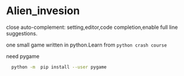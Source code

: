 # Alien_invesion

close auto-complement:
setting,editor,code completion,enable full line suggestions.

  one small game written in python.Learn from `python crash course`

  need pygame

```bash
  python -m  pip install --user pygame
```
